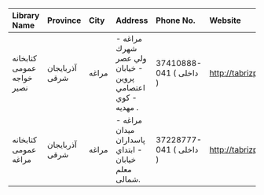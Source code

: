 | Library Name              | Province       | City   | Address                                                                | Phone No.               | Website            |
|:--------------------------|:---------------|:-------|:-----------------------------------------------------------------------|:------------------------|:-------------------|
| كتابخانه عمومی خواجه نصیر | آذربایجان شرقی | مراغه  | مراغه - شهرك ولي عصر - خيابان پروين اعتصامي - كوي مهديه .              | 37410888-041 ( داخلی  ) | http://tabrizpl.ir |
| كتابخانه عمومی مراغه      | آذربایجان شرقی | مراغه  | مراغه -  ميدان پاسداران - ابتداي خيابان معلم شمالى.                    | 37228777-041 ( داخلی  ) | http://tabrizpl.ir |